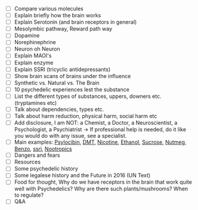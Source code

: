 - [ ] Compare various molecules
- [ ] Explain briefly how the brain works
- [ ] Explain Serotonin (and brain receptors in general)
- [ ] Mesolymbic pathway, Reward path way
- [ ] Dopamine
- [ ] Norephinephrine
- [ ] Neuron oh Neuron
- [ ] Explain MAOI's
- [ ] Explain enzyme
- [ ] Explain SSRI (tricyclic antidepressants)
- [ ] Show brain scans of brains under the influence
- [ ] Synthetic vs. Natural vs. The Brain
- [ ] 10 psychedelic experiences lest the substance
- [ ] List the different types of substances, uppers, downers etc. (tryptamines etc)
- [ ] Talk about dependencies, types etc.
- [ ] Talk about harm reduction, physical harm, social harm etc
- [ ] Add disclosure, I am NOT: a Chemist, a Doctor, a Neuroscientist, a Psychologist, a Psychiatrist -> If professional help is needed, do it like you would do with any issue, see a specialist.
- [ ] Main examples: [Psylocibin](https://en.wikipedia.org/wiki/Psilocybin), [DMT](https://en.wikipedia.org/wiki/N,N-Dimethyltryptamine), [Nicotine](https://en.wikipedia.org/wiki/Nicotine), [Ethanol](https://en.wikipedia.org/wiki/Ethanol), [Sucrose](https://en.wikipedia.org/wiki/Sucrose), [Nutmeg](https://en.wikipedia.org/wiki/Nutmeg#Psychoactivity_and_toxicity), [Benzo](https://en.wikipedia.org/wiki/Benzodiazepine), [ssri](https://en.wikipedia.org/wiki/Selective_serotonin_reuptake_inhibitor), [Nootropics](https://en.wikipedia.org/wiki/Nootropic)
- [ ] Dangers and fears
- [ ] Resources
- [ ] Some psychedelic history
- [ ] Some legalese history and the Future in 2016 (UN Text)
- [ ] Food for thought, Why do we have receptors in the brain that work quite well with Psychedelics? Why are there such plants/mushrooms? When to regulate?
- [ ] Q&A